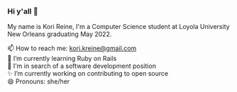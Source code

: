 ### Hi y'all 👋

My name is Kori Reine, I'm a Computer Science student at Loyola University New Orleans graduating May 2022.  

📫 How to reach me: kori.kreine@gmail.com  
🌱 I’m currently learning Ruby on Rails  
🔭 I'm in search of a software development position  
✨ I’m currently working on contributing to open source  
😄 Pronouns: she/her

<!--
**kkreine/kkreine** is a ✨ _special_ ✨ repository because its `README.md` (this file) appears on your GitHub profile.

Here are some ideas to get you started:

⚡ Fun fact: I'm an avid gardener  

- 🔭 I’m currently working on ...
- 🌱 I’m currently learning ...
- 👯 I’m looking to collaborate on ...
- 🤔 I’m looking for help with ...
- 💬 Ask me about ...
- 📫 How to reach me: ...
- 😄 Pronouns: ...
- ⚡ Fun fact: ...
-->
